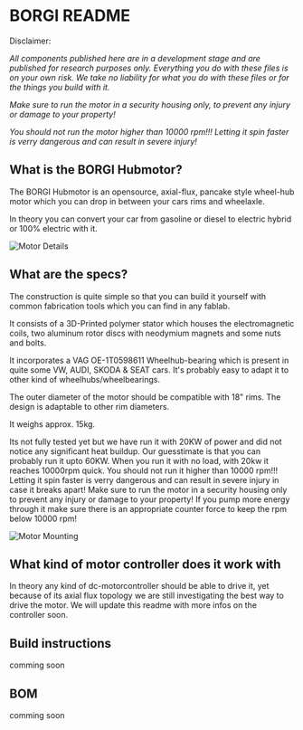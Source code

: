 # BORGI README

Disclaimer:

*All components published here are in a development stage and are published for research purposes only. Everything you do with these files is on your own risk. We take no liability for what you do with these files or for the things you build with it.*

*Make sure to run the motor in a security housing only, to prevent any injury or damage to your property!*

*You should not run the motor higher than 10000 rpm!!! Letting it spin faster is verry dangerous and can result in severe injury!*

## What is the BORGI Hubmotor?

The BORGI Hubmotor is an opensource, axial-flux, pancake style wheel-hub motor which you can drop in between your cars rims and wheelaxle.

In theory you can convert your car from gasoline or diesel to electric hybrid or 100% electric with it.

![Motor Details](https://s3.eu-central-1.amazonaws.com/newforest-website/OC-Borgi-Exp.gif)

## What are the specs?

The construction is quite simple so that you can build it yourself with common fabrication tools which you can find in any fablab.

It consists of a 3D-Printed polymer stator which houses the electromagnetic coils, two aluminum rotor discs with neodymium magnets and some nuts and bolts.

It incorporates a VAG OE-1T0598611 Wheelhub-bearing which is present in quite some VW, AUDI, SKODA & SEAT cars. It's probably easy to adapt it to other kind of wheelhubs/wheelbearings.

The outer diameter of the motor should be compatible with 18" rims. The design is adaptable to other rim diameters.

It weighs approx. 15kg.

Its not fully tested yet but we have run it with 20KW of power and did not notice any significant heat buildup. Our guesstimate is that you can probably run it upto 60KW. When you run it with no load, with 20kw it reaches 10000rpm quick.
You should not run it higher than 10000 rpm!!! Letting it spin faster is verry dangerous and can result in severe injury in case it breaks apart! Make sure to run the motor in a security housing only to prevent any injury or damage to your property!
If you pump more energy through it make sure there is an appropriate counter force to keep the rpm below 10000 rpm!

![Motor Mounting](https://s3.eu-central-1.amazonaws.com/newforest-website/OC-Bordi-Mount.gif)

## What kind of motor controller does it work with

In theory any kind of dc-motorcontroller should be able to drive it, yet because of its axial flux topology we are still investigating the best way to drive the motor.
We will update this readme with more infos on the controller soon.

## Build instructions

comming soon


## BOM

comming soon